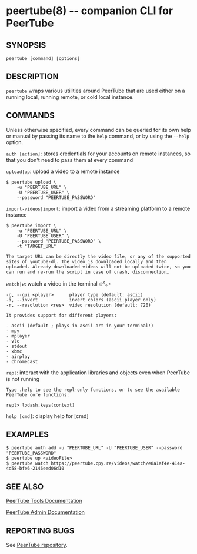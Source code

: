 peertube(8) -- companion CLI for PeerTube
=========================================

SYNOPSIS
--------

```
peertube [command] [options]
```

DESCRIPTION
-----------

`peertube` wraps various utilities around PeerTube that are used either on a running local, running remote, or cold local instance.

COMMANDS
--------

Unless otherwise specified, every command can be queried for its own help or manual by passing its name to the `help` command, or by using the `--help` option.

`auth [action]`: stores credentials for your accounts on remote instances, so that you don't need to pass them at every command

`upload|up`: upload a video to a remote instance

    $ peertube upload \
        -u "PEERTUBE_URL" \
        -U "PEERTUBE_USER" \
        --password "PEERTUBE_PASSWORD"

`import-videos|import`: import a video from a streaming platform to a remote instance

    $ peertube import \
        -u "PEERTUBE_URL" \
        -U "PEERTUBE_USER" \
        --password "PEERTUBE_PASSWORD" \
        -t "TARGET_URL"

    The target URL can be directly the video file, or any of the supported sites of youtube-dl. The video is downloaded locally and then uploaded. Already downloaded videos will not be uploaded twice, so you can run and re-run the script in case of crash, disconnection…

`watch|w`: watch a video in the terminal ✩°｡⋆

    -g, --gui <player>      player type (default: ascii)
    -i, --invert            invert colors (ascii player only)
    -r, --resolution <res>  video resolution (default: 720)

    It provides support for different players:

    - ascii (default ; plays in ascii art in your terminal!)
    - mpv
    - mplayer
    - vlc
    - stdout
    - xbmc
    - airplay
    - chromecast

`repl`: interact with the application libraries and objects even when PeerTube is not running

    Type .help to see the repl-only functions, or to see the available PeerTube core functions:
   
    repl> lodash.keys(context)

`help [cmd]`: display help for [cmd]

EXAMPLES
--------

    $ peertube auth add -u "PEERTUBE_URL" -U "PEERTUBE_USER" --password "PEERTUBE_PASSWORD"
    $ peertube up <videoFile>
    $ peertube watch https://peertube.cpy.re/videos/watch/e8a1af4e-414a-4d58-bfe6-2146eed06d10

SEE ALSO
--------

[PeerTube Tools Documentation](https://github.com/Chocobozzz/PeerTube/blob/develop/support/doc/tools.md)

[PeerTube Admin Documentation](https://docs.joinpeertube.org/lang/en/docs/)

REPORTING BUGS
--------------

See [PeerTube repository](https://github.com/Chocobozzz/PeerTube).
